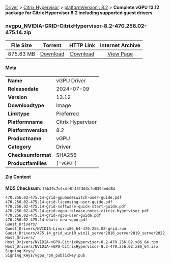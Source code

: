 
[Driver](/README.md)  >  [Citrix Hypervisor](/index/Driver/Citrix_Hypervisor.md)  >  [platformVersion : 8.2](/index/Driver/Citrix_Hypervisor/8.2.md)  >  **Complete vGPU 13.12 package for Citrix Hypervisor 8.2 including supported guest drivers**


### nvgpu_NVIDIA-GRID-CitrixHypervisor-8.2-470.256.02-475.14.zip

| **File Size** | **Torrent**  | **HTTP Link** | **Internet Archive** |
|:-------------:|:------------:|:-------------:|:--------------------:|
| 875.63 MB |  [Download](https://archive.org/download/nvgpu_NVIDIA-GRID-CitrixHypervisor-8.2-470.256.02-475.14.zip/nvgpu_NVIDIA-GRID-CitrixHypervisor-8.2-470.256.02-475.14.zip_archive.torrent)       | [Download](https://archive.org/compress/nvgpu_NVIDIA-GRID-CitrixHypervisor-8.2-470.256.02-475.14.zip) | [View Page](https://archive.org/details/nvgpu_NVIDIA-GRID-CitrixHypervisor-8.2-470.256.02-475.14.zip)       |

#### Meta

<table>
<tr><td><strong>Name</strong></td><td>vGPU Driver</td></tr>
<tr><td><strong>Releasedate</strong></td><td>2024-07-09</td></tr>
<tr><td><strong>Version</strong></td><td>13.12</td></tr>
<tr><td><strong>Downloadtype</strong></td><td>Image</td></tr>
<tr><td><strong>Linktype</strong></td><td>Preferred</td></tr>
<tr><td><strong>Platformname</strong></td><td>Citrix Hypervisor</td></tr>
<tr><td><strong>Platformversion</strong></td><td>8.2</td></tr>
<tr><td><strong>Productname</strong></td><td>vGPU</td></tr>
<tr><td><strong>Category</strong></td><td>Driver</td></tr>
<tr><td><strong>Checksumformat</strong></td><td>SHA256</td></tr>
<tr><td><strong>Productfamilies</strong></td><td><code>['vGPU']</code></td></tr>
</table>

#### Zip Content

**MD5 Checksum**: `75b39c7efcde8f43f363cfe0394edd8d`

```text
470.256.02-475.14-grid-gpumodeswitch-user-guide.pdf
470.256.02-475.14-grid-licensing-user-guide.pdf
470.256.02-475.14-grid-software-quick-start-guide.pdf
470.256.02-475.14-grid-vgpu-release-notes-citrix-hypervisor.pdf
470.256.02-475.14-grid-vgpu-user-guide.pdf
470.256.02-475.14-whats-new-vgpu.pdf
Guest_Drivers/
Guest_Drivers/NVIDIA-Linux-x86_64-470.256.02-grid.run
Guest_Drivers/475.14_grid_win10_win11_server2016_server2019_server2022_64bit_international.exe
Host_Drivers/
Host_Drivers/NVIDIA-vGPU-CitrixHypervisor-8.2-470.256.02.x86_64.rpm
Host_Drivers/NVIDIA-vGPU-CitrixHypervisor-8.2-470.256.02.x86_64.iso
Signing_Keys/
Signing_Keys/vgpu_rpm_publickey.pub
```